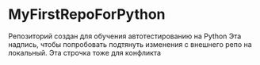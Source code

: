 # MyFirstRepoForPython
Репозиторий создан для обучения автотестированию на Python
Эта надпись, чтобы попробовать подтянуть изменения с внешнего репо на локальный. Эта строчка тоже для конфликта
